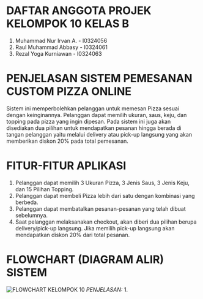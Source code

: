 # DAFTAR ANGGOTA PROJEK KELOMPOK 10 KELAS B
1. Muhammad Nur Irvan A. - I0324056
2. Raul Muhammad Abbasy - I0324061 
3. Rezal Yoga Kurniawan - I0324063
# PENJELASAN SISTEM PEMESANAN CUSTOM PIZZA ONLINE
Sistem ini memperbolehkan pelanggan untuk memesan Pizza sesuai dengan keinginannya. Pelanggan dapat memilih ukuran, saus, keju, dan topping pada pizza yang ingin dipesan. Pada sistem ini juga akan disediakan dua pilihan untuk mendapatkan pesanan hingga berada di tangan pelanggan yaitu melalui delivery atau pick-up langsung yang akan memberikan diskon 20% pada total pemesanan.
# FITUR-FITUR APLIKASI
1. Pelanggan dapat memilih 3 Ukuran Pizza, 3 Jenis Saus, 3 Jenis Keju, dan 15 Pilihan Topping.
2. Pelanggan dapat membeli Pizza lebih dari satu dengan kombinasi yang berbeda.
3. Pelanggan dapat membatalkan pesanan-pesanan yang telah dibuat sebelumnya.
4. Saat pelanggan melaksanakan checkout, akan diberi dua pilihan berupa delivery/pick-up langsung. Jika memilih pick-up langsung akan mendapatkan diskon 20% dari total pesanan.
# FLOWCHART (DIAGRAM ALIR) SISTEM
![FLOWCHART KELOMPOK 10](https://github.com/user-attachments/assets/828e0d2a-d2f1-4c1f-86f8-5d8ba5f5ec76)
*PENJELASAN:*
1. 
